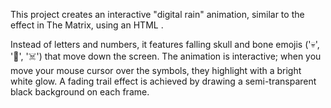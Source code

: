 This project creates an interactive "digital rain" animation, similar to the effect in The Matrix, using an HTML .

Instead of letters and numbers, it features falling skull and bone emojis ('💀', '🦴', '☠️') that move down the screen. The animation is interactive; when you move your mouse cursor over the symbols, they highlight with a bright white glow. A fading trail effect is achieved by drawing a semi-transparent black background on each frame.
